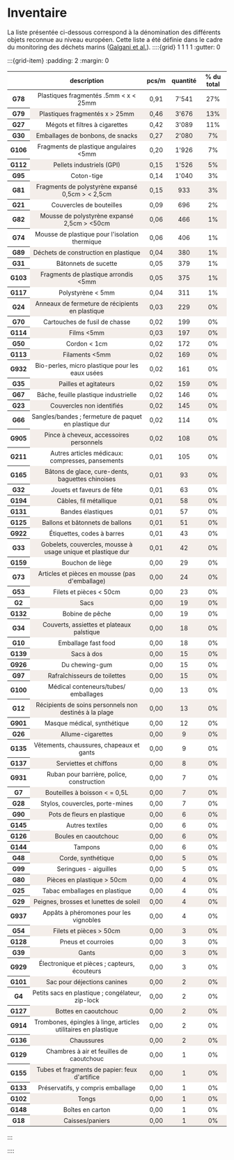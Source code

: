 # Inventaire

La liste présentée ci-dessous correspond à la dénomination des différents objets reconnue au niveau européen. Cette liste a été définie dans le cadre du monitoring des déchets marins ([Galgani et al.](mlw_2013)).
::::{grid} 1 1 1 1
:gutter: 0

:::{grid-item}
:padding: 2
:margin: 0
<style type="text/css">
#T_90437 tr:nth-child(even) {
  background-color: rgba(139, 69, 19, 0.08);
}
#T_90437 tr:nth-child(odd) {
  background: #FFF;
}
#T_90437 tr {
  font-size: 14px;
  padding: 6px;
}
#T_90437 td {
  padding: 4px;
  text-align: center;
}
#T_90437 th:nth-child(1) {
  background-color: #FFF;
  white-space: nowrap;
  word-break: keep-all;
}
#T_90437 caption {
  caption-side: top;
  font-size: 12px;
  text-align: left;
  margin-top: 12px;
}
</style>
<table id="T_90437">
  <thead>
    <tr>
      <th class="blank level0" >&nbsp;</th>
      <th id="T_90437_level0_col0" class="col_heading level0 col0" >description</th>
      <th id="T_90437_level0_col1" class="col_heading level0 col1" >pcs/m</th>
      <th id="T_90437_level0_col2" class="col_heading level0 col2" >quantité</th>
      <th id="T_90437_level0_col3" class="col_heading level0 col3" >% du total</th>
    </tr>
  </thead>
  <tbody>
    <tr>
      <th id="T_90437_level0_row0" class="row_heading level0 row0" >G78</th>
      <td id="T_90437_row0_col0" class="data row0 col0" >Plastiques fragmentés .5mm < x < 25mm</td>
      <td id="T_90437_row0_col1" class="data row0 col1" >0,91</td>
      <td id="T_90437_row0_col2" class="data row0 col2" >7'541</td>
      <td id="T_90437_row0_col3" class="data row0 col3" >27%</td>
    </tr>
    <tr>
      <th id="T_90437_level0_row1" class="row_heading level0 row1" >G79</th>
      <td id="T_90437_row1_col0" class="data row1 col0" >Plastiques fragmentés x > 25mm</td>
      <td id="T_90437_row1_col1" class="data row1 col1" >0,46</td>
      <td id="T_90437_row1_col2" class="data row1 col2" >3'676</td>
      <td id="T_90437_row1_col3" class="data row1 col3" >13%</td>
    </tr>
    <tr>
      <th id="T_90437_level0_row2" class="row_heading level0 row2" >G27</th>
      <td id="T_90437_row2_col0" class="data row2 col0" >Mégots et filtres à cigarettes</td>
      <td id="T_90437_row2_col1" class="data row2 col1" >0,42</td>
      <td id="T_90437_row2_col2" class="data row2 col2" >3'089</td>
      <td id="T_90437_row2_col3" class="data row2 col3" >11%</td>
    </tr>
    <tr>
      <th id="T_90437_level0_row3" class="row_heading level0 row3" >G30</th>
      <td id="T_90437_row3_col0" class="data row3 col0" >Emballages de bonbons, de snacks</td>
      <td id="T_90437_row3_col1" class="data row3 col1" >0,27</td>
      <td id="T_90437_row3_col2" class="data row3 col2" >2'080</td>
      <td id="T_90437_row3_col3" class="data row3 col3" >7%</td>
    </tr>
    <tr>
      <th id="T_90437_level0_row4" class="row_heading level0 row4" >G106</th>
      <td id="T_90437_row4_col0" class="data row4 col0" >Fragments de plastique angulaires <5mm</td>
      <td id="T_90437_row4_col1" class="data row4 col1" >0,20</td>
      <td id="T_90437_row4_col2" class="data row4 col2" >1'926</td>
      <td id="T_90437_row4_col3" class="data row4 col3" >7%</td>
    </tr>
    <tr>
      <th id="T_90437_level0_row5" class="row_heading level0 row5" >G112</th>
      <td id="T_90437_row5_col0" class="data row5 col0" >Pellets industriels (GPI)</td>
      <td id="T_90437_row5_col1" class="data row5 col1" >0,15</td>
      <td id="T_90437_row5_col2" class="data row5 col2" >1'526</td>
      <td id="T_90437_row5_col3" class="data row5 col3" >5%</td>
    </tr>
    <tr>
      <th id="T_90437_level0_row6" class="row_heading level0 row6" >G95</th>
      <td id="T_90437_row6_col0" class="data row6 col0" >Coton-tige</td>
      <td id="T_90437_row6_col1" class="data row6 col1" >0,14</td>
      <td id="T_90437_row6_col2" class="data row6 col2" >1'040</td>
      <td id="T_90437_row6_col3" class="data row6 col3" >3%</td>
    </tr>
    <tr>
      <th id="T_90437_level0_row7" class="row_heading level0 row7" >G81</th>
      <td id="T_90437_row7_col0" class="data row7 col0" >Fragments de polystyrène expansé 0,5cm > < 2,5cm</td>
      <td id="T_90437_row7_col1" class="data row7 col1" >0,15</td>
      <td id="T_90437_row7_col2" class="data row7 col2" >933</td>
      <td id="T_90437_row7_col3" class="data row7 col3" >3%</td>
    </tr>
    <tr>
      <th id="T_90437_level0_row8" class="row_heading level0 row8" >G21</th>
      <td id="T_90437_row8_col0" class="data row8 col0" >Couvercles de bouteilles</td>
      <td id="T_90437_row8_col1" class="data row8 col1" >0,09</td>
      <td id="T_90437_row8_col2" class="data row8 col2" >696</td>
      <td id="T_90437_row8_col3" class="data row8 col3" >2%</td>
    </tr>
    <tr>
      <th id="T_90437_level0_row9" class="row_heading level0 row9" >G82</th>
      <td id="T_90437_row9_col0" class="data row9 col0" >Mousse de polystyrène expansé 2,5cm > <50cm</td>
      <td id="T_90437_row9_col1" class="data row9 col1" >0,06</td>
      <td id="T_90437_row9_col2" class="data row9 col2" >466</td>
      <td id="T_90437_row9_col3" class="data row9 col3" >1%</td>
    </tr>
    <tr>
      <th id="T_90437_level0_row10" class="row_heading level0 row10" >G74</th>
      <td id="T_90437_row10_col0" class="data row10 col0" >Mousse de plastique pour l'isolation thermique</td>
      <td id="T_90437_row10_col1" class="data row10 col1" >0,06</td>
      <td id="T_90437_row10_col2" class="data row10 col2" >406</td>
      <td id="T_90437_row10_col3" class="data row10 col3" >1%</td>
    </tr>
    <tr>
      <th id="T_90437_level0_row11" class="row_heading level0 row11" >G89</th>
      <td id="T_90437_row11_col0" class="data row11 col0" >Déchets de construction en plastique</td>
      <td id="T_90437_row11_col1" class="data row11 col1" >0,04</td>
      <td id="T_90437_row11_col2" class="data row11 col2" >380</td>
      <td id="T_90437_row11_col3" class="data row11 col3" >1%</td>
    </tr>
    <tr>
      <th id="T_90437_level0_row12" class="row_heading level0 row12" >G31</th>
      <td id="T_90437_row12_col0" class="data row12 col0" >Bâtonnets de sucette</td>
      <td id="T_90437_row12_col1" class="data row12 col1" >0,05</td>
      <td id="T_90437_row12_col2" class="data row12 col2" >379</td>
      <td id="T_90437_row12_col3" class="data row12 col3" >1%</td>
    </tr>
    <tr>
      <th id="T_90437_level0_row13" class="row_heading level0 row13" >G103</th>
      <td id="T_90437_row13_col0" class="data row13 col0" >Fragments de plastique arrondis <5mm</td>
      <td id="T_90437_row13_col1" class="data row13 col1" >0,05</td>
      <td id="T_90437_row13_col2" class="data row13 col2" >375</td>
      <td id="T_90437_row13_col3" class="data row13 col3" >1%</td>
    </tr>
    <tr>
      <th id="T_90437_level0_row14" class="row_heading level0 row14" >G117</th>
      <td id="T_90437_row14_col0" class="data row14 col0" >Polystyrène < 5mm</td>
      <td id="T_90437_row14_col1" class="data row14 col1" >0,04</td>
      <td id="T_90437_row14_col2" class="data row14 col2" >311</td>
      <td id="T_90437_row14_col3" class="data row14 col3" >1%</td>
    </tr>
    <tr>
      <th id="T_90437_level0_row15" class="row_heading level0 row15" >G24</th>
      <td id="T_90437_row15_col0" class="data row15 col0" >Anneaux de fermeture de récipients en plastique</td>
      <td id="T_90437_row15_col1" class="data row15 col1" >0,03</td>
      <td id="T_90437_row15_col2" class="data row15 col2" >229</td>
      <td id="T_90437_row15_col3" class="data row15 col3" >0%</td>
    </tr>
    <tr>
      <th id="T_90437_level0_row16" class="row_heading level0 row16" >G70</th>
      <td id="T_90437_row16_col0" class="data row16 col0" >Cartouches de fusil de chasse</td>
      <td id="T_90437_row16_col1" class="data row16 col1" >0,02</td>
      <td id="T_90437_row16_col2" class="data row16 col2" >199</td>
      <td id="T_90437_row16_col3" class="data row16 col3" >0%</td>
    </tr>
    <tr>
      <th id="T_90437_level0_row17" class="row_heading level0 row17" >G114</th>
      <td id="T_90437_row17_col0" class="data row17 col0" >Films <5mm</td>
      <td id="T_90437_row17_col1" class="data row17 col1" >0,03</td>
      <td id="T_90437_row17_col2" class="data row17 col2" >197</td>
      <td id="T_90437_row17_col3" class="data row17 col3" >0%</td>
    </tr>
    <tr>
      <th id="T_90437_level0_row18" class="row_heading level0 row18" >G50</th>
      <td id="T_90437_row18_col0" class="data row18 col0" >Cordon < 1cm</td>
      <td id="T_90437_row18_col1" class="data row18 col1" >0,02</td>
      <td id="T_90437_row18_col2" class="data row18 col2" >172</td>
      <td id="T_90437_row18_col3" class="data row18 col3" >0%</td>
    </tr>
    <tr>
      <th id="T_90437_level0_row19" class="row_heading level0 row19" >G113</th>
      <td id="T_90437_row19_col0" class="data row19 col0" >Filaments <5mm</td>
      <td id="T_90437_row19_col1" class="data row19 col1" >0,02</td>
      <td id="T_90437_row19_col2" class="data row19 col2" >169</td>
      <td id="T_90437_row19_col3" class="data row19 col3" >0%</td>
    </tr>
    <tr>
      <th id="T_90437_level0_row20" class="row_heading level0 row20" >G932</th>
      <td id="T_90437_row20_col0" class="data row20 col0" >Bio-perles, micro plastique pour les eaux usées</td>
      <td id="T_90437_row20_col1" class="data row20 col1" >0,02</td>
      <td id="T_90437_row20_col2" class="data row20 col2" >161</td>
      <td id="T_90437_row20_col3" class="data row20 col3" >0%</td>
    </tr>
    <tr>
      <th id="T_90437_level0_row21" class="row_heading level0 row21" >G35</th>
      <td id="T_90437_row21_col0" class="data row21 col0" >Pailles et agitateurs</td>
      <td id="T_90437_row21_col1" class="data row21 col1" >0,02</td>
      <td id="T_90437_row21_col2" class="data row21 col2" >159</td>
      <td id="T_90437_row21_col3" class="data row21 col3" >0%</td>
    </tr>
    <tr>
      <th id="T_90437_level0_row22" class="row_heading level0 row22" >G67</th>
      <td id="T_90437_row22_col0" class="data row22 col0" >Bâche, feuille plastique industrielle</td>
      <td id="T_90437_row22_col1" class="data row22 col1" >0,02</td>
      <td id="T_90437_row22_col2" class="data row22 col2" >146</td>
      <td id="T_90437_row22_col3" class="data row22 col3" >0%</td>
    </tr>
    <tr>
      <th id="T_90437_level0_row23" class="row_heading level0 row23" >G23</th>
      <td id="T_90437_row23_col0" class="data row23 col0" >Couvercles non identifiés</td>
      <td id="T_90437_row23_col1" class="data row23 col1" >0,02</td>
      <td id="T_90437_row23_col2" class="data row23 col2" >145</td>
      <td id="T_90437_row23_col3" class="data row23 col3" >0%</td>
    </tr>
    <tr>
      <th id="T_90437_level0_row24" class="row_heading level0 row24" >G66</th>
      <td id="T_90437_row24_col0" class="data row24 col0" >Sangles/bandes ; fermeture de paquet en plastique dur</td>
      <td id="T_90437_row24_col1" class="data row24 col1" >0,02</td>
      <td id="T_90437_row24_col2" class="data row24 col2" >114</td>
      <td id="T_90437_row24_col3" class="data row24 col3" >0%</td>
    </tr>
    <tr>
      <th id="T_90437_level0_row25" class="row_heading level0 row25" >G905</th>
      <td id="T_90437_row25_col0" class="data row25 col0" >Pince à cheveux, accessoires personnels</td>
      <td id="T_90437_row25_col1" class="data row25 col1" >0,02</td>
      <td id="T_90437_row25_col2" class="data row25 col2" >108</td>
      <td id="T_90437_row25_col3" class="data row25 col3" >0%</td>
    </tr>
    <tr>
      <th id="T_90437_level0_row26" class="row_heading level0 row26" >G211</th>
      <td id="T_90437_row26_col0" class="data row26 col0" >Autres articles médicaux: compresses, pansements</td>
      <td id="T_90437_row26_col1" class="data row26 col1" >0,01</td>
      <td id="T_90437_row26_col2" class="data row26 col2" >105</td>
      <td id="T_90437_row26_col3" class="data row26 col3" >0%</td>
    </tr>
    <tr>
      <th id="T_90437_level0_row27" class="row_heading level0 row27" >G165</th>
      <td id="T_90437_row27_col0" class="data row27 col0" >Bâtons de glace, cure-dents, baguettes chinoises</td>
      <td id="T_90437_row27_col1" class="data row27 col1" >0,01</td>
      <td id="T_90437_row27_col2" class="data row27 col2" >93</td>
      <td id="T_90437_row27_col3" class="data row27 col3" >0%</td>
    </tr>
    <tr>
      <th id="T_90437_level0_row28" class="row_heading level0 row28" >G32</th>
      <td id="T_90437_row28_col0" class="data row28 col0" >Jouets et faveurs de fête</td>
      <td id="T_90437_row28_col1" class="data row28 col1" >0,01</td>
      <td id="T_90437_row28_col2" class="data row28 col2" >63</td>
      <td id="T_90437_row28_col3" class="data row28 col3" >0%</td>
    </tr>
    <tr>
      <th id="T_90437_level0_row29" class="row_heading level0 row29" >G194</th>
      <td id="T_90437_row29_col0" class="data row29 col0" >Câbles, fil métallique</td>
      <td id="T_90437_row29_col1" class="data row29 col1" >0,01</td>
      <td id="T_90437_row29_col2" class="data row29 col2" >58</td>
      <td id="T_90437_row29_col3" class="data row29 col3" >0%</td>
    </tr>
    <tr>
      <th id="T_90437_level0_row30" class="row_heading level0 row30" >G131</th>
      <td id="T_90437_row30_col0" class="data row30 col0" >Bandes élastiques</td>
      <td id="T_90437_row30_col1" class="data row30 col1" >0,01</td>
      <td id="T_90437_row30_col2" class="data row30 col2" >57</td>
      <td id="T_90437_row30_col3" class="data row30 col3" >0%</td>
    </tr>
    <tr>
      <th id="T_90437_level0_row31" class="row_heading level0 row31" >G125</th>
      <td id="T_90437_row31_col0" class="data row31 col0" >Ballons et bâtonnets de ballons</td>
      <td id="T_90437_row31_col1" class="data row31 col1" >0,01</td>
      <td id="T_90437_row31_col2" class="data row31 col2" >51</td>
      <td id="T_90437_row31_col3" class="data row31 col3" >0%</td>
    </tr>
    <tr>
      <th id="T_90437_level0_row32" class="row_heading level0 row32" >G922</th>
      <td id="T_90437_row32_col0" class="data row32 col0" >Étiquettes, codes à barres</td>
      <td id="T_90437_row32_col1" class="data row32 col1" >0,01</td>
      <td id="T_90437_row32_col2" class="data row32 col2" >43</td>
      <td id="T_90437_row32_col3" class="data row32 col3" >0%</td>
    </tr>
    <tr>
      <th id="T_90437_level0_row33" class="row_heading level0 row33" >G33</th>
      <td id="T_90437_row33_col0" class="data row33 col0" >Gobelets, couvercles, mousse à usage unique et plastique dur</td>
      <td id="T_90437_row33_col1" class="data row33 col1" >0,01</td>
      <td id="T_90437_row33_col2" class="data row33 col2" >42</td>
      <td id="T_90437_row33_col3" class="data row33 col3" >0%</td>
    </tr>
    <tr>
      <th id="T_90437_level0_row34" class="row_heading level0 row34" >G159</th>
      <td id="T_90437_row34_col0" class="data row34 col0" >Bouchon de liège</td>
      <td id="T_90437_row34_col1" class="data row34 col1" >0,00</td>
      <td id="T_90437_row34_col2" class="data row34 col2" >29</td>
      <td id="T_90437_row34_col3" class="data row34 col3" >0%</td>
    </tr>
    <tr>
      <th id="T_90437_level0_row35" class="row_heading level0 row35" >G73</th>
      <td id="T_90437_row35_col0" class="data row35 col0" >Articles et pièces en mousse (pas d'emballage)</td>
      <td id="T_90437_row35_col1" class="data row35 col1" >0,00</td>
      <td id="T_90437_row35_col2" class="data row35 col2" >24</td>
      <td id="T_90437_row35_col3" class="data row35 col3" >0%</td>
    </tr>
    <tr>
      <th id="T_90437_level0_row36" class="row_heading level0 row36" >G53</th>
      <td id="T_90437_row36_col0" class="data row36 col0" >Filets et pièces < 50cm</td>
      <td id="T_90437_row36_col1" class="data row36 col1" >0,00</td>
      <td id="T_90437_row36_col2" class="data row36 col2" >23</td>
      <td id="T_90437_row36_col3" class="data row36 col3" >0%</td>
    </tr>
    <tr>
      <th id="T_90437_level0_row37" class="row_heading level0 row37" >G2</th>
      <td id="T_90437_row37_col0" class="data row37 col0" >Sacs</td>
      <td id="T_90437_row37_col1" class="data row37 col1" >0,00</td>
      <td id="T_90437_row37_col2" class="data row37 col2" >19</td>
      <td id="T_90437_row37_col3" class="data row37 col3" >0%</td>
    </tr>
    <tr>
      <th id="T_90437_level0_row38" class="row_heading level0 row38" >G132</th>
      <td id="T_90437_row38_col0" class="data row38 col0" >Bobine de pêche</td>
      <td id="T_90437_row38_col1" class="data row38 col1" >0,00</td>
      <td id="T_90437_row38_col2" class="data row38 col2" >19</td>
      <td id="T_90437_row38_col3" class="data row38 col3" >0%</td>
    </tr>
    <tr>
      <th id="T_90437_level0_row39" class="row_heading level0 row39" >G34</th>
      <td id="T_90437_row39_col0" class="data row39 col0" >Couverts, assiettes et plateaux palstique</td>
      <td id="T_90437_row39_col1" class="data row39 col1" >0,00</td>
      <td id="T_90437_row39_col2" class="data row39 col2" >18</td>
      <td id="T_90437_row39_col3" class="data row39 col3" >0%</td>
    </tr>
    <tr>
      <th id="T_90437_level0_row40" class="row_heading level0 row40" >G10</th>
      <td id="T_90437_row40_col0" class="data row40 col0" >Emballage fast food</td>
      <td id="T_90437_row40_col1" class="data row40 col1" >0,00</td>
      <td id="T_90437_row40_col2" class="data row40 col2" >18</td>
      <td id="T_90437_row40_col3" class="data row40 col3" >0%</td>
    </tr>
    <tr>
      <th id="T_90437_level0_row41" class="row_heading level0 row41" >G139</th>
      <td id="T_90437_row41_col0" class="data row41 col0" >Sacs à dos</td>
      <td id="T_90437_row41_col1" class="data row41 col1" >0,00</td>
      <td id="T_90437_row41_col2" class="data row41 col2" >15</td>
      <td id="T_90437_row41_col3" class="data row41 col3" >0%</td>
    </tr>
    <tr>
      <th id="T_90437_level0_row42" class="row_heading level0 row42" >G926</th>
      <td id="T_90437_row42_col0" class="data row42 col0" >Du chewing-gum</td>
      <td id="T_90437_row42_col1" class="data row42 col1" >0,00</td>
      <td id="T_90437_row42_col2" class="data row42 col2" >15</td>
      <td id="T_90437_row42_col3" class="data row42 col3" >0%</td>
    </tr>
    <tr>
      <th id="T_90437_level0_row43" class="row_heading level0 row43" >G97</th>
      <td id="T_90437_row43_col0" class="data row43 col0" >Rafraîchisseurs de toilettes</td>
      <td id="T_90437_row43_col1" class="data row43 col1" >0,00</td>
      <td id="T_90437_row43_col2" class="data row43 col2" >15</td>
      <td id="T_90437_row43_col3" class="data row43 col3" >0%</td>
    </tr>
    <tr>
      <th id="T_90437_level0_row44" class="row_heading level0 row44" >G100</th>
      <td id="T_90437_row44_col0" class="data row44 col0" >Médical conteneurs/tubes/ emballages</td>
      <td id="T_90437_row44_col1" class="data row44 col1" >0,00</td>
      <td id="T_90437_row44_col2" class="data row44 col2" >13</td>
      <td id="T_90437_row44_col3" class="data row44 col3" >0%</td>
    </tr>
    <tr>
      <th id="T_90437_level0_row45" class="row_heading level0 row45" >G12</th>
      <td id="T_90437_row45_col0" class="data row45 col0" >Récipients de soins personnels non destinés à la plage</td>
      <td id="T_90437_row45_col1" class="data row45 col1" >0,00</td>
      <td id="T_90437_row45_col2" class="data row45 col2" >13</td>
      <td id="T_90437_row45_col3" class="data row45 col3" >0%</td>
    </tr>
    <tr>
      <th id="T_90437_level0_row46" class="row_heading level0 row46" >G901</th>
      <td id="T_90437_row46_col0" class="data row46 col0" >Masque médical, synthétique</td>
      <td id="T_90437_row46_col1" class="data row46 col1" >0,00</td>
      <td id="T_90437_row46_col2" class="data row46 col2" >12</td>
      <td id="T_90437_row46_col3" class="data row46 col3" >0%</td>
    </tr>
    <tr>
      <th id="T_90437_level0_row47" class="row_heading level0 row47" >G26</th>
      <td id="T_90437_row47_col0" class="data row47 col0" >Allume-cigarettes</td>
      <td id="T_90437_row47_col1" class="data row47 col1" >0,00</td>
      <td id="T_90437_row47_col2" class="data row47 col2" >9</td>
      <td id="T_90437_row47_col3" class="data row47 col3" >0%</td>
    </tr>
    <tr>
      <th id="T_90437_level0_row48" class="row_heading level0 row48" >G135</th>
      <td id="T_90437_row48_col0" class="data row48 col0" >Vêtements, chaussures, chapeaux et gants</td>
      <td id="T_90437_row48_col1" class="data row48 col1" >0,00</td>
      <td id="T_90437_row48_col2" class="data row48 col2" >9</td>
      <td id="T_90437_row48_col3" class="data row48 col3" >0%</td>
    </tr>
    <tr>
      <th id="T_90437_level0_row49" class="row_heading level0 row49" >G137</th>
      <td id="T_90437_row49_col0" class="data row49 col0" >Serviettes et chiffons</td>
      <td id="T_90437_row49_col1" class="data row49 col1" >0,00</td>
      <td id="T_90437_row49_col2" class="data row49 col2" >8</td>
      <td id="T_90437_row49_col3" class="data row49 col3" >0%</td>
    </tr>
    <tr>
      <th id="T_90437_level0_row50" class="row_heading level0 row50" >G931</th>
      <td id="T_90437_row50_col0" class="data row50 col0" >Ruban pour barrière, police, construction</td>
      <td id="T_90437_row50_col1" class="data row50 col1" >0,00</td>
      <td id="T_90437_row50_col2" class="data row50 col2" >7</td>
      <td id="T_90437_row50_col3" class="data row50 col3" >0%</td>
    </tr>
    <tr>
      <th id="T_90437_level0_row51" class="row_heading level0 row51" >G7</th>
      <td id="T_90437_row51_col0" class="data row51 col0" >Bouteilles à boisson < = 0,5L</td>
      <td id="T_90437_row51_col1" class="data row51 col1" >0,00</td>
      <td id="T_90437_row51_col2" class="data row51 col2" >7</td>
      <td id="T_90437_row51_col3" class="data row51 col3" >0%</td>
    </tr>
    <tr>
      <th id="T_90437_level0_row52" class="row_heading level0 row52" >G28</th>
      <td id="T_90437_row52_col0" class="data row52 col0" >Stylos, couvercles, porte-mines</td>
      <td id="T_90437_row52_col1" class="data row52 col1" >0,00</td>
      <td id="T_90437_row52_col2" class="data row52 col2" >7</td>
      <td id="T_90437_row52_col3" class="data row52 col3" >0%</td>
    </tr>
    <tr>
      <th id="T_90437_level0_row53" class="row_heading level0 row53" >G90</th>
      <td id="T_90437_row53_col0" class="data row53 col0" >Pots de fleurs en plastique</td>
      <td id="T_90437_row53_col1" class="data row53 col1" >0,00</td>
      <td id="T_90437_row53_col2" class="data row53 col2" >6</td>
      <td id="T_90437_row53_col3" class="data row53 col3" >0%</td>
    </tr>
    <tr>
      <th id="T_90437_level0_row54" class="row_heading level0 row54" >G145</th>
      <td id="T_90437_row54_col0" class="data row54 col0" >Autres textiles</td>
      <td id="T_90437_row54_col1" class="data row54 col1" >0,00</td>
      <td id="T_90437_row54_col2" class="data row54 col2" >6</td>
      <td id="T_90437_row54_col3" class="data row54 col3" >0%</td>
    </tr>
    <tr>
      <th id="T_90437_level0_row55" class="row_heading level0 row55" >G126</th>
      <td id="T_90437_row55_col0" class="data row55 col0" >Boules en caoutchouc</td>
      <td id="T_90437_row55_col1" class="data row55 col1" >0,00</td>
      <td id="T_90437_row55_col2" class="data row55 col2" >6</td>
      <td id="T_90437_row55_col3" class="data row55 col3" >0%</td>
    </tr>
    <tr>
      <th id="T_90437_level0_row56" class="row_heading level0 row56" >G144</th>
      <td id="T_90437_row56_col0" class="data row56 col0" >Tampons</td>
      <td id="T_90437_row56_col1" class="data row56 col1" >0,00</td>
      <td id="T_90437_row56_col2" class="data row56 col2" >6</td>
      <td id="T_90437_row56_col3" class="data row56 col3" >0%</td>
    </tr>
    <tr>
      <th id="T_90437_level0_row57" class="row_heading level0 row57" >G48</th>
      <td id="T_90437_row57_col0" class="data row57 col0" >Corde, synthétique</td>
      <td id="T_90437_row57_col1" class="data row57 col1" >0,00</td>
      <td id="T_90437_row57_col2" class="data row57 col2" >5</td>
      <td id="T_90437_row57_col3" class="data row57 col3" >0%</td>
    </tr>
    <tr>
      <th id="T_90437_level0_row58" class="row_heading level0 row58" >G99</th>
      <td id="T_90437_row58_col0" class="data row58 col0" >Seringues - aiguilles</td>
      <td id="T_90437_row58_col1" class="data row58 col1" >0,00</td>
      <td id="T_90437_row58_col2" class="data row58 col2" >5</td>
      <td id="T_90437_row58_col3" class="data row58 col3" >0%</td>
    </tr>
    <tr>
      <th id="T_90437_level0_row59" class="row_heading level0 row59" >G80</th>
      <td id="T_90437_row59_col0" class="data row59 col0" >Pièces en plastique > 50cm</td>
      <td id="T_90437_row59_col1" class="data row59 col1" >0,00</td>
      <td id="T_90437_row59_col2" class="data row59 col2" >4</td>
      <td id="T_90437_row59_col3" class="data row59 col3" >0%</td>
    </tr>
    <tr>
      <th id="T_90437_level0_row60" class="row_heading level0 row60" >G25</th>
      <td id="T_90437_row60_col0" class="data row60 col0" >Tabac emballages en plastique</td>
      <td id="T_90437_row60_col1" class="data row60 col1" >0,00</td>
      <td id="T_90437_row60_col2" class="data row60 col2" >4</td>
      <td id="T_90437_row60_col3" class="data row60 col3" >0%</td>
    </tr>
    <tr>
      <th id="T_90437_level0_row61" class="row_heading level0 row61" >G29</th>
      <td id="T_90437_row61_col0" class="data row61 col0" >Peignes, brosses et lunettes de soleil</td>
      <td id="T_90437_row61_col1" class="data row61 col1" >0,00</td>
      <td id="T_90437_row61_col2" class="data row61 col2" >4</td>
      <td id="T_90437_row61_col3" class="data row61 col3" >0%</td>
    </tr>
    <tr>
      <th id="T_90437_level0_row62" class="row_heading level0 row62" >G937</th>
      <td id="T_90437_row62_col0" class="data row62 col0" >Appâts à phéromones pour les vignobles</td>
      <td id="T_90437_row62_col1" class="data row62 col1" >0,00</td>
      <td id="T_90437_row62_col2" class="data row62 col2" >4</td>
      <td id="T_90437_row62_col3" class="data row62 col3" >0%</td>
    </tr>
    <tr>
      <th id="T_90437_level0_row63" class="row_heading level0 row63" >G54</th>
      <td id="T_90437_row63_col0" class="data row63 col0" >Filets et pièces > 50cm</td>
      <td id="T_90437_row63_col1" class="data row63 col1" >0,00</td>
      <td id="T_90437_row63_col2" class="data row63 col2" >3</td>
      <td id="T_90437_row63_col3" class="data row63 col3" >0%</td>
    </tr>
    <tr>
      <th id="T_90437_level0_row64" class="row_heading level0 row64" >G128</th>
      <td id="T_90437_row64_col0" class="data row64 col0" >Pneus et courroies</td>
      <td id="T_90437_row64_col1" class="data row64 col1" >0,00</td>
      <td id="T_90437_row64_col2" class="data row64 col2" >3</td>
      <td id="T_90437_row64_col3" class="data row64 col3" >0%</td>
    </tr>
    <tr>
      <th id="T_90437_level0_row65" class="row_heading level0 row65" >G39</th>
      <td id="T_90437_row65_col0" class="data row65 col0" >Gants</td>
      <td id="T_90437_row65_col1" class="data row65 col1" >0,00</td>
      <td id="T_90437_row65_col2" class="data row65 col2" >3</td>
      <td id="T_90437_row65_col3" class="data row65 col3" >0%</td>
    </tr>
    <tr>
      <th id="T_90437_level0_row66" class="row_heading level0 row66" >G929</th>
      <td id="T_90437_row66_col0" class="data row66 col0" >Électronique et pièces ; capteurs, écouteurs</td>
      <td id="T_90437_row66_col1" class="data row66 col1" >0,00</td>
      <td id="T_90437_row66_col2" class="data row66 col2" >3</td>
      <td id="T_90437_row66_col3" class="data row66 col3" >0%</td>
    </tr>
    <tr>
      <th id="T_90437_level0_row67" class="row_heading level0 row67" >G101</th>
      <td id="T_90437_row67_col0" class="data row67 col0" >Sac pour déjections canines</td>
      <td id="T_90437_row67_col1" class="data row67 col1" >0,00</td>
      <td id="T_90437_row67_col2" class="data row67 col2" >2</td>
      <td id="T_90437_row67_col3" class="data row67 col3" >0%</td>
    </tr>
    <tr>
      <th id="T_90437_level0_row68" class="row_heading level0 row68" >G4</th>
      <td id="T_90437_row68_col0" class="data row68 col0" >Petits sacs en plastique ; congélateur, zip-lock</td>
      <td id="T_90437_row68_col1" class="data row68 col1" >0,00</td>
      <td id="T_90437_row68_col2" class="data row68 col2" >2</td>
      <td id="T_90437_row68_col3" class="data row68 col3" >0%</td>
    </tr>
    <tr>
      <th id="T_90437_level0_row69" class="row_heading level0 row69" >G127</th>
      <td id="T_90437_row69_col0" class="data row69 col0" >Bottes en caoutchouc</td>
      <td id="T_90437_row69_col1" class="data row69 col1" >0,00</td>
      <td id="T_90437_row69_col2" class="data row69 col2" >2</td>
      <td id="T_90437_row69_col3" class="data row69 col3" >0%</td>
    </tr>
    <tr>
      <th id="T_90437_level0_row70" class="row_heading level0 row70" >G914</th>
      <td id="T_90437_row70_col0" class="data row70 col0" >Trombones, épingles à linge, articles utilitaires en plastique</td>
      <td id="T_90437_row70_col1" class="data row70 col1" >0,00</td>
      <td id="T_90437_row70_col2" class="data row70 col2" >2</td>
      <td id="T_90437_row70_col3" class="data row70 col3" >0%</td>
    </tr>
    <tr>
      <th id="T_90437_level0_row71" class="row_heading level0 row71" >G136</th>
      <td id="T_90437_row71_col0" class="data row71 col0" >Chaussures</td>
      <td id="T_90437_row71_col1" class="data row71 col1" >0,00</td>
      <td id="T_90437_row71_col2" class="data row71 col2" >2</td>
      <td id="T_90437_row71_col3" class="data row71 col3" >0%</td>
    </tr>
    <tr>
      <th id="T_90437_level0_row72" class="row_heading level0 row72" >G129</th>
      <td id="T_90437_row72_col0" class="data row72 col0" >Chambres à air et feuilles de caoutchouc</td>
      <td id="T_90437_row72_col1" class="data row72 col1" >0,00</td>
      <td id="T_90437_row72_col2" class="data row72 col2" >1</td>
      <td id="T_90437_row72_col3" class="data row72 col3" >0%</td>
    </tr>
    <tr>
      <th id="T_90437_level0_row73" class="row_heading level0 row73" >G155</th>
      <td id="T_90437_row73_col0" class="data row73 col0" >Tubes et fragments de papier: feux d'artifice</td>
      <td id="T_90437_row73_col1" class="data row73 col1" >0,00</td>
      <td id="T_90437_row73_col2" class="data row73 col2" >1</td>
      <td id="T_90437_row73_col3" class="data row73 col3" >0%</td>
    </tr>
    <tr>
      <th id="T_90437_level0_row74" class="row_heading level0 row74" >G133</th>
      <td id="T_90437_row74_col0" class="data row74 col0" >Préservatifs, y compris emballage</td>
      <td id="T_90437_row74_col1" class="data row74 col1" >0,00</td>
      <td id="T_90437_row74_col2" class="data row74 col2" >1</td>
      <td id="T_90437_row74_col3" class="data row74 col3" >0%</td>
    </tr>
    <tr>
      <th id="T_90437_level0_row75" class="row_heading level0 row75" >G102</th>
      <td id="T_90437_row75_col0" class="data row75 col0" >Tongs</td>
      <td id="T_90437_row75_col1" class="data row75 col1" >0,00</td>
      <td id="T_90437_row75_col2" class="data row75 col2" >1</td>
      <td id="T_90437_row75_col3" class="data row75 col3" >0%</td>
    </tr>
    <tr>
      <th id="T_90437_level0_row76" class="row_heading level0 row76" >G148</th>
      <td id="T_90437_row76_col0" class="data row76 col0" >Boîtes en carton</td>
      <td id="T_90437_row76_col1" class="data row76 col1" >0,00</td>
      <td id="T_90437_row76_col2" class="data row76 col2" >1</td>
      <td id="T_90437_row76_col3" class="data row76 col3" >0%</td>
    </tr>
    <tr>
      <th id="T_90437_level0_row77" class="row_heading level0 row77" >G18</th>
      <td id="T_90437_row77_col0" class="data row77 col0" >Caisses/paniers</td>
      <td id="T_90437_row77_col1" class="data row77 col1" >0,00</td>
      <td id="T_90437_row77_col2" class="data row77 col2" >1</td>
      <td id="T_90437_row77_col3" class="data row77 col3" >0%</td>
    </tr>
  </tbody>
</table>
:::

::::
